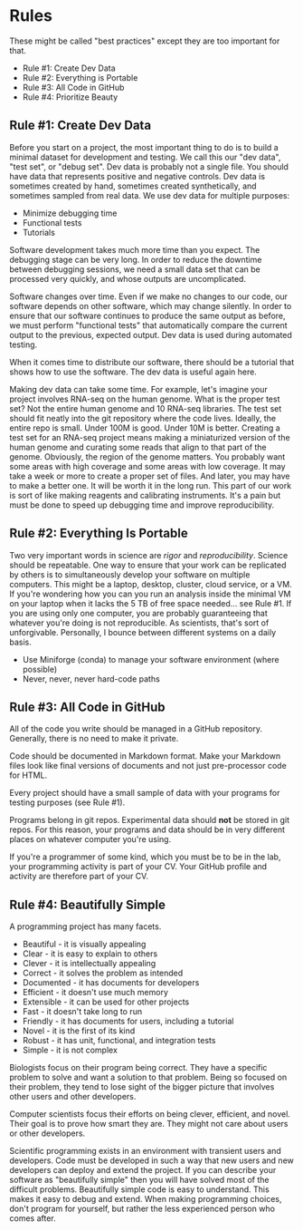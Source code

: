 Rules
=====

These might be called "best practices" except they are too important for that.

+ Rule #1: Create Dev Data
+ Rule #2: Everything is Portable
+ Rule #3: All Code in GitHub
+ Rule #4: Prioritize Beauty


Rule #1: Create Dev Data
------------------------

Before you start on a project, the most important thing to do is to build a
minimal dataset for development and testing. We call this our "dev data", "test
set", or "debug set". Dev data is probably not a single file. You should have
data that represents positive and negative controls. Dev data is sometimes
created by hand, sometimes created synthetically, and sometimes sampled from
real data. We use dev data for multiple purposes:

+ Minimize debugging time
+ Functional tests
+ Tutorials

Software development takes much more time than you expect. The debugging stage
can be very long. In order to reduce the downtime between debugging sessions,
we need a small data set that can be processed very quickly, and whose outputs
are uncomplicated.

Software changes over time. Even if we make no changes to our code, our
software depends on other software, which may change silently. In order to
ensure that our software continues to produce the same output as before, we
must perform "functional tests" that automatically compare the current output
to the previous, expected output. Dev data is used during automated testing.

When it comes time to distribute our software, there should be a tutorial that
shows how to use the software. The dev data is useful again here.

Making dev data can take some time. For example, let's imagine your project
involves RNA-seq on the human genome. What is the proper test set? Not the
entire human genome and 10 RNA-seq libraries. The test set should fit neatly
into the git repository where the code lives. Ideally, the entire repo is
small. Under 100M is good. Under 10M is better. Creating a test set for an
RNA-seq project means making a miniaturized version of the human genome and
curating some reads that align to that part of the genome. Obviously, the
region of the genome matters. You probably want some areas with high coverage
and some areas with low coverage. It may take a week or more to create a proper
set of files. And later, you may have to make a better one. It will be worth it
in the long run. This part of our work is sort of like making reagents and
calibrating instruments. It's a pain but must be done to speed up debugging
time and improve reproducibility.

Rule #2: Everything Is Portable
-------------------------------

Two very important words in science are _rigor_ and _reproducibility_. Science
should be repeatable. One way to ensure that your work can be replicated by
others is to simultaneously develop your software on multiple computers. This
might be a laptop, desktop, cluster, cloud service, or a VM. If you're
wondering how you can you run an analysis inside the minimal VM on your laptop
when it lacks the 5 TB of free space needed... see Rule #1. If you are using
only one computer, you are probably guaranteeing that whatever you're doing is
not reproducible. As scientists, that's sort of unforgivable. Personally, I
bounce between different systems on a daily basis.

- Use Miniforge (conda) to manage your software environment (where possible)
- Never, never, never hard-code paths

Rule #3: All Code in GitHub
---------------------------

All of the code you write should be managed in a GitHub repository. Generally,
there is no need to make it private.

Code should be documented in Markdown format. Make your Markdown files look
like final versions of documents and not just pre-processor code for HTML.

Every project should have a small sample of data with your programs for testing
purposes (see Rule #1).

Programs belong in git repos. Experimental data should **not** be stored in git
repos. For this reason, your programs and data should be in very different
places on whatever computer you're using.

If you're a programmer of some kind, which you must be to be in the lab, your
programming activity is part of your CV. Your GitHub profile and activity are
therefore part of your CV.

Rule #4: Beautifully Simple
---------------------------

A programming project has many facets.

+ Beautiful - it is visually appealing
+ Clear - it is easy to explain to others
+ Clever - it is intellectually appealing
+ Correct - it solves the problem as intended
+ Documented - it has documents for developers
+ Efficient - it doesn't use much memory
+ Extensible - it can be used for other projects
+ Fast - it doesn't take long to run
+ Friendly - it has documents for users, including a tutorial
+ Novel - it is the first of its kind
+ Robust - it has unit, functional, and integration tests
+ Simple - it is not complex

Biologists focus on their program being correct. They have a specific problem
to solve and want a solution to that problem. Being so focused on their
problem, they tend to lose sight of the bigger picture that involves other
users and other developers.

Computer scientists focus their efforts on being clever, efficient, and novel.
Their goal is to prove how smart they are. They might not care about users or
other developers.

Scientific programming exists in an environment with transient users and
developers. Code must be developed in such a way that new users and new
developers can deploy and extend the project. If you can describe your software
as "beautifully simple" then you will have solved most of the difficult
problems. Beautifully simple code is easy to understand. This makes it easy to
debug and extend. When making programming choices, don't program for yourself,
but rather the less experienced person who comes after.
